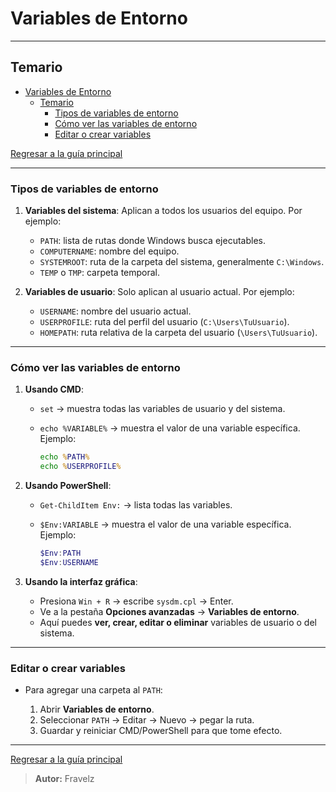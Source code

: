 # Variables de Entorno

---

## Temario

- [Variables de Entorno](#variables-de-entorno)
  - [Temario](#temario)
    - [Tipos de variables de entorno](#tipos-de-variables-de-entorno)
    - [Cómo ver las variables de entorno](#cómo-ver-las-variables-de-entorno)
    - [Editar o crear variables](#editar-o-crear-variables)

[Regresar a la guía principal](./../readme.md#3-windows)

---

### Tipos de variables de entorno

1. **Variables del sistema**:
   Aplican a todos los usuarios del equipo. Por ejemplo:

   - `PATH`: lista de rutas donde Windows busca ejecutables.
   - `COMPUTERNAME`: nombre del equipo.
   - `SYSTEMROOT`: ruta de la carpeta del sistema, generalmente `C:\Windows`.
   - `TEMP` o `TMP`: carpeta temporal.

2. **Variables de usuario**:
   Solo aplican al usuario actual. Por ejemplo:

   - `USERNAME`: nombre del usuario actual.
   - `USERPROFILE`: ruta del perfil del usuario (`C:\Users\TuUsuario`).
   - `HOMEPATH`: ruta relativa de la carpeta del usuario (`\Users\TuUsuario`).

---

### Cómo ver las variables de entorno

1. **Usando CMD**:

   - `set` → muestra todas las variables de usuario y del sistema.
   - `echo %VARIABLE%` → muestra el valor de una variable específica.
     Ejemplo:

     ```cmd
     echo %PATH%
     echo %USERPROFILE%
     ```

2. **Usando PowerShell**:

   - `Get-ChildItem Env:` → lista todas las variables.
   - `$Env:VARIABLE` → muestra el valor de una variable específica.
     Ejemplo:

     ```powershell
     $Env:PATH
     $Env:USERNAME
     ```

3. **Usando la interfaz gráfica**:

   - Presiona `Win + R` → escribe `sysdm.cpl` → Enter.
   - Ve a la pestaña **Opciones avanzadas** → **Variables de entorno**.
   - Aquí puedes **ver, crear, editar o eliminar** variables de usuario o del sistema.

---

### Editar o crear variables

- Para agregar una carpeta al `PATH`:

  1. Abrir **Variables de entorno**.
  2. Seleccionar `PATH` → Editar → Nuevo → pegar la ruta.
  3. Guardar y reiniciar CMD/PowerShell para que tome efecto.

---

[Regresar a la guía principal](./../readme.md#3-windows)

> **Autor:** Fravelz
